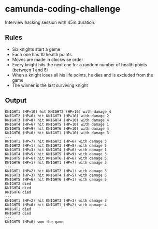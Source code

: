 # camunda-coding-challenge
Interview hacking session with 45m duration. 

## Rules

* Six knights start a game
* Each one has 10 health points
* Moves are made in clockwise order
* Every knight hits the next one for a random number of health points (between 1 and 6)
* When a knight loses all his life points, he dies and is excluded from the game
* The winner is the last surviving knight

## Output
```text
KNIGHT1 (HP=10) hit KNIGHT2 (HP=10) with damage 4
KNIGHT2 (HP=6) hit KNIGHT3 (HP=10) with damage 2
KNIGHT3 (HP=8) hit KNIGHT4 (HP=10) with damage 4
KNIGHT4 (HP=6) hit KNIGHT5 (HP=10) with damage 1
KNIGHT5 (HP=9) hit KNIGHT6 (HP=10) with damage 4
KNIGHT6 (HP=6) hit KNIGHT1 (HP=10) with damage 3
---
KNIGHT1 (HP=7) hit KNIGHT2 (HP=6) with damage 5
KNIGHT2 (HP=1) hit KNIGHT3 (HP=8) with damage 5
KNIGHT3 (HP=3) hit KNIGHT4 (HP=6) with damage 1
KNIGHT4 (HP=5) hit KNIGHT5 (HP=9) with damage 3
KNIGHT5 (HP=6) hit KNIGHT6 (HP=6) with damage 5
KNIGHT6 (HP=1) hit KNIGHT1 (HP=7) with damage 5
---
KNIGHT1 (HP=2) hit KNIGHT2 (HP=1) with damage 3
KNIGHT3 (HP=3) hit KNIGHT4 (HP=5) with damage 5
KNIGHT5 (HP=6) hit KNIGHT6 (HP=1) with damage 5
KNIGHT2 died
KNIGHT4 died
KNIGHT6 died
---
KNIGHT1 (HP=2) hit KNIGHT3 (HP=3) with damage 3
KNIGHT5 (HP=6) hit KNIGHT1 (HP=2) with damage 4
KNIGHT1 died
KNIGHT3 died
---
KNIGHT5 (HP=6) won the game
```